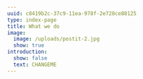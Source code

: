 ```yaml
---
uuid: c8419b2c-37c9-11ea-978f-2e728ce88125
type: index-page
title: What we do
image:
  image: /uploads/postit-2.jpg
  show: true
introduction:
  show: false
  text: CHANGEME
---
```


